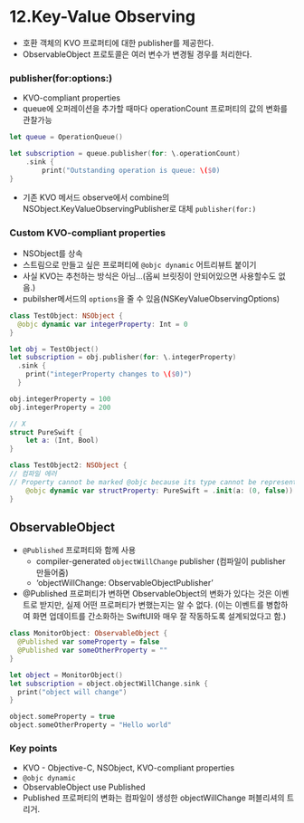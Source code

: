 # 12.Key-Value Observing

- 호환 객체의 KVO 프로퍼티에 대한 publisher를 제공한다.
- ObservableObject 프로토콜은 여러 변수가 변경될 경우를 처리한다.

### publisher(for:options:)

- KVO-compliant properties
- queue에 오퍼레이션을 추가할 때마다 operationCount 프로퍼티의 값의 변화를 관찰가능

```swift
let queue = OperationQueue()

let subscription = queue.publisher(for: \.operationCount)
	.sink {
		print("Outstanding operation is queue: \($0)
}
```

- 기존 KVO 메서드 observe에서 combine의NSObject.KeyValueObservingPublisher로 대체 `publisher(for:)`

### Custom KVO-compliant properties

- NSObject를 상속
- 스트림으로 만들고 싶은 프로퍼티에 `@objc dynamic` 어트리뷰트 붙이기
- 사실 KVO는 추천하는 방식은 아님…(옵씨 브릿징이 안되어있으면 사용할수도 없음.)
- pubilsher메서드의 `options`을 줄 수 있음(NSKeyValueObservingOptions)

```swift
class TestObject: NSObject {
  @objc dynamic var integerProperty: Int = 0
}

let obj = TestObject()
let subscription = obj.publisher(for: \.integerProperty)
  .sink {
    print("integerProperty changes to \($0)")
  }

obj.integerProperty = 100
obj.integerProperty = 200

// X
struct PureSwift {
	let a: (Int, Bool)
}

class TestObject2: NSObject {
// 컴파일 에러
// Property cannot be marked @objc because its type cannot be represented in Objective-C
	@objc dynamic var structProperty: PureSwift = .init(a: (0, false))
}
```

## ObservableObject

- `@Published` 프로퍼티와 함께 사용
    - compiler-generated `objectWillChange` publisher (컴파일이 publisher 만들어줌)
    - ‘objectWillChange: ObservableObjectPublisher’
- @Published 프로퍼티가 변하면 ObservableObject의 변화가 있다는 것은 이벤트로 받지만, 실제 어떤 프로퍼티가 변했는지는 알 수 없다. (이는 이벤트를 병합하여 화면 업데이트를 간소화하는 SwiftUI와 매우 잘 작동하도록 설계되었다고 함.)

```swift
class MonitorObject: ObservableObject {
  @Published var someProperty = false
  @Published var someOtherProperty = ""
}

let object = MonitorObject()
let subscription = object.objectWillChange.sink {
  print("object will change")
}

object.someProperty = true
object.someOtherProperty = "Hello world"
```

### Key points

- KVO - Objective-C, NSObject, KVO-compliant properties
- `@objc dynamic`
- ObservableObject use Published
- Published 프로퍼티의 변화는 컴파일이 생성한 objectWillChange 퍼블리셔의 트리거.